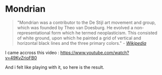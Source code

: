 # Mondrian

>"Mondrian was a contributor to the De Stijl art movement and group, which was founded by Theo van Doesburg. He evolved a non-representational form which he termed neoplasticism. This consisted of white ground, upon which he painted a grid of vertical and horizontal black lines and the three primary colors."
	*- [Wikipedia](https://en.wikipedia.org/wiki/Piet_Mondrian)*

I came accross this video : https://www.youtube.com/watch?v=49KvZrioFB0

And i felt like playing with it, so here is the result.
